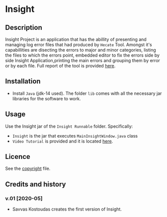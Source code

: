 # Insight


## Description
Insight Project is an application that has the abillity of presenting and managing log error files
that had produced by `Hecate` Tool. Amongst it's capabillities are disecting the errors to major and minor categories,
listing the files to which the errors point, embedded editor to fix the errors side by side Insight Application,printing the main errors and grouping them by error or by each file. Full report of the tool is provided [here](https://github.com/KostoudasSavvas/Insight/blob/master/Insight/Report%20and%20Video%20Tutorial/KostoudasSavvas_diplomaThesis.pdf). 


## Installation
- Install `Java` (jdk-14 used). The folder `lib` comes with all the necessary jar libraries for the software to work.

## Usage
Use the Insight jar of the `Insight Runnable` folder. Specifically:
- `Insight` is the jar that executes `MainInsightWindow.java` class
- `Video Tutorial` is provided and it is located [here](https://github.com/KostoudasSavvas/Insight/blob/master/Insight/Report%20and%20Video%20Tutorial/Insight%20Demo.mp4).

## Licence
See the [copyright](https://github.com/KostoudasSavvas/Insight/blob/master/Insight/copyright.md) file.

## Credits and history
### v.01 [2020-05]
- Savvas Kostoudas creates the first version of Insight.

